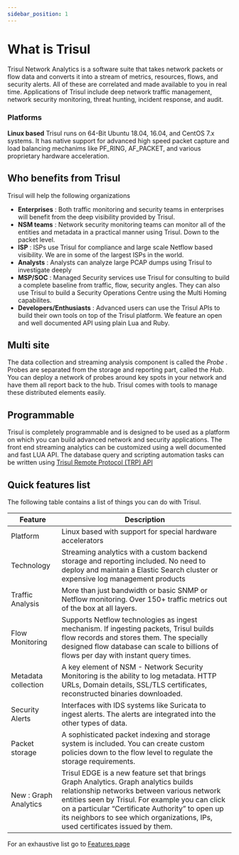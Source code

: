```yaml
---
sidebar_position: 1
---
```


# What is Trisul

Trisul Network Analytics is a software suite that takes network packets
or flow data and converts it into a stream of metrics, resources, flows,
and security alerts. All of these are correlated and made available to
you in real time. Applications of Trisul include deep network traffic
management, network security monitoring, threat hunting, incident
response, and audit.

### Platforms

**Linux based** Trisul runs on 64-Bit Ubuntu 18.04, 16.04, and CentOS
7.x systems. It has native support for advanced high speed packet
capture and load balancing mechanims like PF_RING, AF_PACKET, and
various proprietary hardware acceleration.

## Who benefits from Trisul

Trisul will help the following organizations

- **Enterprises** : Both traffic monitoring and security teams in
  enterprises will benefit from the deep visibility provided by Trisul.
- **NSM teams** : Network security monitoring teams can monitor all of
  the entities and metadata in a practical manner using Trisul. Down to
  the packet level.
- **ISP** : ISPs use Trisul for compliance and large scale Netflow based
  visibility. We are in some of the largest ISPs in the world.
- **Analysts** : Analysts can analyze large PCAP dumps using Trisul to
  investigate deeply
- **MSP/SOC** : Managed Security services use Trisul for consulting to
  build a complete baseline from traffic, flow, security angles. They
  can also use Trisul to build a Security Operations Centre using the
  Multi Homing capabilites.
- **Developers/Enthusiasts** : Advanced users can use the Trisul APIs to
  build their own tools on top of the Trisul platform. We feature an
  open and well documented API using plain Lua and Ruby.

## Multi site

The data collection and streaming analysis component is called the
*Probe* . Probes are separated from the storage and reporting part,
called the *Hub*. You can deploy a network of probes around key spots in
your network and have them all report back to the hub. Trisul comes with
tools to manage these distributed elements easily.

## Programmable

Trisul is completely programmable and is designed to be used as a
platform on which you can build advanced network and security
applications. The front end streaming analytics can be customized using
a well documented and fast LUA API. The database query and scripting
automation tasks can be written using [Trisul Remote Protocol (TRP)
API](/docs/lua)

## Quick features list

The following table contains a list of things you can do with Trisul.

| Feature               | Description                                                                                                                                                                                                                                                                                                               |
| --------------------- | ------------------------------------------------------------------------------------------------------------------------------------------------------------------------------------------------------------------------------------------------------------------------------------------------------------------------- |
| Platform              | Linux based with support for special hardware accelerators                                                                                                                                                                                                                                                                |
| Technology            | Streaming analytics with a custom backend storage and reporting included. No need to deploy and maintain a Elastic Search cluster or expensive log management products                                                                                                                                                    |
| Traffic Analysis      | More than just bandwidth or basic SNMP or Netflow monitoring. Over 150+ traffic metrics out of the box at all layers.                                                                                                                                                                                                     |
| Flow Monitoring       | Supports Netflow technologies as ingest mechanism. If ingesting packets, Trisul builds flow records and stores them. The specially designed flow database can scale to billions of flows per day with instant query times.                                                                                                |
| Metadata collection   | A key element of NSM - Network Security Monitoring is the ability to log metadata. HTTP URLs, Domain details, SSL/TLS certificates, reconstructed binaries downloaded.                                                                                                                                                    |
| Security Alerts       | Interfaces with IDS systems like Suricata to ingest alerts. The alerts are integrated into the other types of data.                                                                                                                                                                                                       |
| Packet storage        | A sophisticated packet indexing and storage system is included. You can create custom policies down to the flow level to regulate the storage requirements.                                                                                                                                                               |
| New : Graph Analytics | Trisul EDGE is a new feature set that brings Graph Analytics. Graph analytics builds relationship networks between various network entities seen by Trisul. For example you can click on a particular “Certificate Authority” to open up its neighbors to see which organizations, IPs, used certificates issued by them. |

For an exhaustive list go to [Features page](https://www.trisul.org/features/)
